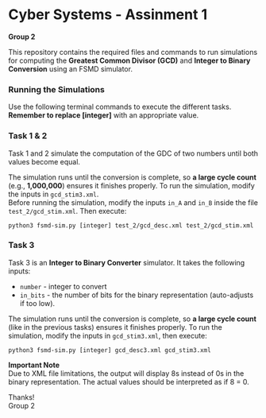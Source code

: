 
# Cyber Systems - Assinment 1
**Group 2**


This repository contains the required files and commands to run simulations for computing the **Greatest Common Divisor (GCD)** and **Integer to Binary Conversion** using an FSMD simulator.


### Running the Simulations
Use the following terminal commands to execute the different tasks.  
**Remember to replace [integer]** with an appropriate value.

### Task 1 & 2
Task 1 and 2 simulate the computation of the GDC of two numbers until both values become equal.


The simulation runs until the conversion is complete, so **a large cycle count** (e.g., **1,000,000**) ensures it finishes properly. To run the simulation, modify the inputs in `gcd_stim3.xml`.  
Before running the simulation, modify the inputs `in_A` and `in_B` inside the file `test_2/gcd_stim.xml`. Then execute:


```python3 fsmd-sim.py [integer] test_2/gcd_desc.xml test_2/gcd_stim.xml```


### Task 3
Task 3 is an **Integer to Binary Converter** simulator. It takes the following inputs:
- `number` - integer to convert
- `in_bits` - the number of bits for the binary representation (auto-adjusts if too low).

The simulation runs until the conversion is complete, so **a large cycle count** (like in the previous tasks) ensures it finishes properly. To run the simulation, modify the inputs in `gcd_stim3.xml`, then execute:

```python3 fsmd-sim.py [integer] gcd_desc3.xml gcd_stim3.xml```

**Important Note**  
Due to XML file limitations, the output will display 8s instead of 0s in the binary representation. The actual values should be interpreted as if 8 = 0.



Thanks!  
Group 2